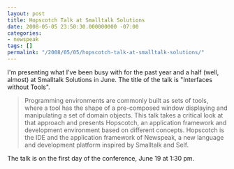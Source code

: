 ```yaml
---
layout: post
title: Hopscotch Talk at Smalltalk Solutions
date: 2008-05-05 23:50:30.000000000 -07:00
categories:
- newspeak
tags: []
permalink: "/2008/05/05/hopscotch-talk-at-smalltalk-solutions/"
---
```

I'm presenting what I've been busy with for the past year and a half (well, almost) at Smalltalk Solutions in June. The title of the talk is "Interfaces without Tools".

> Programming environments are commonly built as sets of tools, where a tool has the shape of a pre-composed window displaying and manipulating a set of domain objects. This talk takes a critical look at that approach and presents Hopscotch, an application framework and development environment based on different concepts. Hopscotch is the IDE and the application framework of Newspeak, a new language and development platform inspired by Smalltalk and Self.

The talk is on the first day of the conference, June 19 at 1:30 pm.

